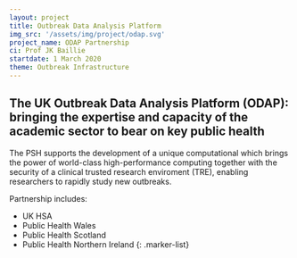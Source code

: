 ```yaml
---
layout: project
title: Outbreak Data Analysis Platform
img_src: '/assets/img/project/odap.svg'
project_name: ODAP Partnership
ci: Prof JK Baillie
startdate: 1 March 2020
theme: Outbreak Infrastructure
---
```



## The UK Outbreak Data Analysis Platform (ODAP): bringing the expertise and capacity of the academic sector to bear on key public health

The PSH supports the development of a unique computational which brings the power of world-class high-performance computing together with the security of a clinical trusted research enviroment (TRE), enabling researchers to rapidly study new outbreaks. 

Partnership includes:

- UK HSA
- Public Health Wales
- Public Health Scotland
- Public Health Northern Ireland
{: .marker-list}
